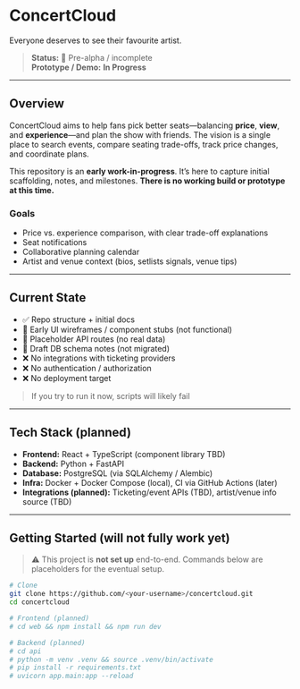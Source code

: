 # ConcertCloud 

Everyone deserves to see their favourite artist.

> **Status:** 🚧 Pre-alpha / incomplete  
> **Prototype / Demo:** **In Progress** 

---

## Overview

ConcertCloud aims to help fans pick better seats—balancing **price**, **view**, and **experience**—and plan the show with friends. The vision is a single place to search events, compare seating trade-offs, track price changes, and coordinate plans.

This repository is an **early work-in-progress**. It’s here to capture initial scaffolding, notes, and milestones. **There is no working build or prototype at this time.**

### Goals

- Price vs. experience comparison, with clear trade-off explanations  
- Seat notifications  
- Collaborative planning calendar
- Artist and venue context (bios, setlists signals, venue tips)

---

## Current State

- ✅ Repo structure + initial docs
- 🚧 Early UI wireframes / component stubs (not functional)
- 🚧 Placeholder API routes (no real data)
- 🚧 Draft DB schema notes (not migrated)
- ❌ No integrations with ticketing providers
- ❌ No authentication / authorization
- ❌ No deployment target

> If you try to run it now, scripts will likely fail

---

## Tech Stack (planned)

- **Frontend:** React + TypeScript (component library TBD)
- **Backend:** Python + FastAPI
- **Database:** PostgreSQL (via SQLAlchemy / Alembic)
- **Infra:** Docker + Docker Compose (local), CI via GitHub Actions (later)
- **Integrations (planned):** Ticketing/event APIs (TBD), artist/venue info source (TBD)

---

## Getting Started (will not fully work yet)

> ⚠️ This project is **not set up** end-to-end. Commands below are placeholders for the eventual setup.

```bash
# Clone
git clone https://github.com/<your-username>/concertcloud.git
cd concertcloud

# Frontend (planned)
# cd web && npm install && npm run dev

# Backend (planned)
# cd api
# python -m venv .venv && source .venv/bin/activate
# pip install -r requirements.txt
# uvicorn app.main:app --reload
